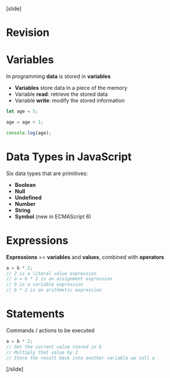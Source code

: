 [slide]
# Revision

# Variables
In programming **data** is stored in **variables**
* **Variables** store data in a piece of the memory
* Variable **read**: retrieve the stored data
* Variable **write**: modify the stored information
```js
let age = 5;
```

```js
age = age + 1;
```

```js
console.log(age);
```

# Data Types in JavaScript
Six data types that are primitives:
* **Boolean**         
* **Null**                
* **Undefined**    
* **Number**        
* **String**            
* **Symbol** (new in ECMAScript 6)

# Expressions
**Expressions** == **variables** and **values**, combined with **operators**
```js
a = b * 2;
// 2 is a literal value expression
// a = b * 2 is an assignment expression
// b is a variable expression
// b * 2 is an arithmetic expression
```

# Statements
Commands / actions to be executed
```js
a = b * 2;
// Get the current value stored in b
// Multiply that value by 2
// Store the result back into another variable we call a
```
[/slide]